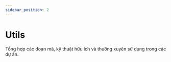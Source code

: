 ```yaml
---
sidebar_position: 2
---
```


# Utils

Tổng hợp các đoạn mã, kỹ thuật hữu ích và thường xuyên sử dụng trong các dự án.
